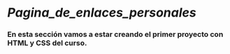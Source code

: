 # _Pagina_de_enlaces_personales_

### En esta sección vamos a estar creando el primer proyecto con HTML y CSS del curso.
